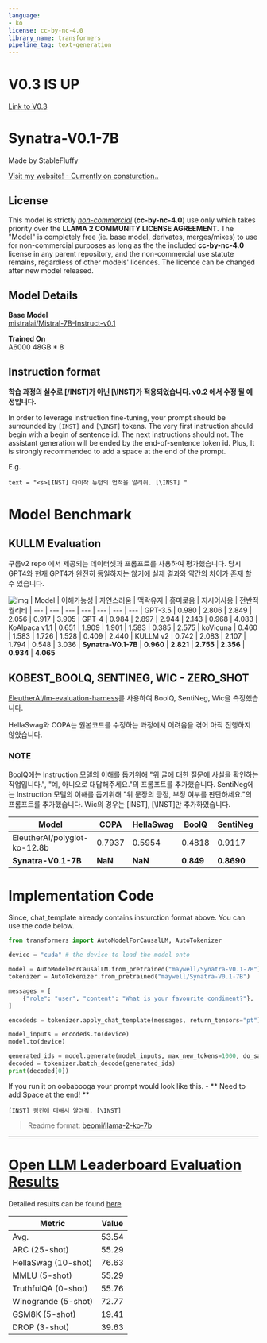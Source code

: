 ```yaml
---
language:
- ko
license: cc-by-nc-4.0
library_name: transformers
pipeline_tag: text-generation
---
```



# **V0.3 IS UP**

[Link to V0.3](https://huggingface.co/maywell/Synatra-7B-v0.3-base)

# **Synatra-V0.1-7B**  

Made by StableFluffy

[Visit my website! - Currently on consturction..](https://www.stablefluffy.kr/)

## License

This model is strictly [*non-commercial*](https://creativecommons.org/licenses/by-nc/4.0/) (**cc-by-nc-4.0**) use only which takes priority over the **LLAMA 2 COMMUNITY LICENSE AGREEMENT**.
The "Model" is completely free (ie. base model, derivates, merges/mixes) to use for non-commercial purposes as long as the the included **cc-by-nc-4.0** license in any parent repository, and the non-commercial use statute remains, regardless of other models' licences. 
The licence can be changed after new model released.

## Model Details
**Base Model**  
[mistralai/Mistral-7B-Instruct-v0.1](https://huggingface.co/mistralai/Mistral-7B-Instruct-v0.1)    

**Trained On**  
A6000 48GB * 8

## Instruction format

**학습 과정의 실수로 [/INST]가 아닌 [\INST]가 적용되었습니다. v0.2 에서 수정 될 예정입니다.**

In order to leverage instruction fine-tuning, your prompt should be surrounded by `[INST]` and `[\INST]` tokens. The very first instruction should begin with a begin of sentence id. The next instructions should not. The assistant generation will be ended by the end-of-sentence token id.
Plus, It is strongly recommended to add a space at the end of the prompt.

E.g.
```
text = "<s>[INST] 아이작 뉴턴의 업적을 알려줘. [\INST] "
```

# **Model Benchmark**

## KULLM Evaluation
구름v2 repo 에서 제공되는 데이터셋과 프롬프트를 사용하여 평가했습니다.
당시 GPT4와 현재 GPT4가 완전히 동일하지는 않기에 실제 결과와 약간의 차이가 존재 할 수 있습니다.

![img](./kullm_eval.png)
| Model | 이해가능성 | 자연스러움 | 맥락유지 | 흥미로움 | 지시어사용 | 전반적퀄리티
| --- | --- | --- | --- | --- | --- | ---
| GPT-3.5 | 0.980 | 2.806 | 2.849 | 2.056 | 0.917 | 3.905
| GPT-4 | 0.984 | 2.897 | 2.944 | 2.143 | 0.968 | 4.083
| KoAlpaca v1.1 | 0.651 | 1.909 | 1.901 | 1.583 | 0.385 | 2.575
| koVicuna | 0.460 | 1.583 | 1.726 | 1.528 | 0.409 | 2.440 
| KULLM v2 | 0.742 | 2.083 | 2.107 | 1.794 | 0.548 | 3.036
| **Synatra-V0.1-7B** | **0.960** | **2.821** | **2.755** | **2.356** | **0.934** | **4.065**

## KOBEST_BOOLQ, SENTINEG, WIC - ZERO_SHOT
[EleutherAI/lm-evaluation-harness](https://github.com/EleutherAI/lm-evaluation-harness/tree/polyglot)를 사용하여 BoolQ, SentiNeg, Wic을 측정했습니다.

HellaSwag와 COPA는 원본코드를 수정하는 과정에서 어려움을 겪어 아직 진행하지 않았습니다.

### NOTE
BoolQ에는 Instruction 모델의 이해를 돕기위해 "위 글에 대한 질문에 사실을 확인하는 작업입니다.", "예, 아니오로 대답해주세요."의 프롬프트를 추가했습니다.
SentiNeg에는 Instruction 모델의 이해를 돕기위해 "위 문장의 긍정, 부정 여부를 판단하세요."의 프롬프트를 추가했습니다.
Wic의 경우는 [INST], [\INST]만 추가하였습니다.


| Model | COPA | HellaSwag | BoolQ | SentiNeg | Wic
| --- | --- | --- | --- | --- | ---
| EleutherAI/polyglot-ko-12.8b | 0.7937 | 0.5954 | 0.4818 | 0.9117 | 0.3985
| **Synatra-V0.1-7B** | **NaN** | **NaN** | **0.849** | **0.8690** | **0.4881**

# **Implementation Code**

Since, chat_template already contains insturction format above.
You can use the code below.

```python
from transformers import AutoModelForCausalLM, AutoTokenizer

device = "cuda" # the device to load the model onto

model = AutoModelForCausalLM.from_pretrained("maywell/Synatra-V0.1-7B")
tokenizer = AutoTokenizer.from_pretrained("maywell/Synatra-V0.1-7B")

messages = [
    {"role": "user", "content": "What is your favourite condiment?"},
]

encodeds = tokenizer.apply_chat_template(messages, return_tensors="pt")

model_inputs = encodeds.to(device)
model.to(device)

generated_ids = model.generate(model_inputs, max_new_tokens=1000, do_sample=True)
decoded = tokenizer.batch_decode(generated_ids)
print(decoded[0])
```

If you run it on oobabooga your prompt would look like this. - ** Need to add Space at the end! **
```
[INST] 링컨에 대해서 알려줘. [\INST] 
```

> Readme format: [beomi/llama-2-ko-7b](https://huggingface.co/beomi/llama-2-ko-7b)

---
# [Open LLM Leaderboard Evaluation Results](https://huggingface.co/spaces/HuggingFaceH4/open_llm_leaderboard)
Detailed results can be found [here](https://huggingface.co/datasets/open-llm-leaderboard/details_maywell__Synatra-V0.1-7B)

| Metric                | Value                     |
|-----------------------|---------------------------|
| Avg.                  | 53.54   |
| ARC (25-shot)         | 55.29          |
| HellaSwag (10-shot)   | 76.63    |
| MMLU (5-shot)         | 55.29         |
| TruthfulQA (0-shot)   | 55.76   |
| Winogrande (5-shot)   | 72.77   |
| GSM8K (5-shot)        | 19.41        |
| DROP (3-shot)         | 39.63         |
